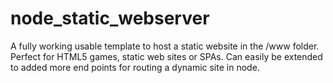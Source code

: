# node_static_webserver
A  fully working usable template to host a static website in  the /www folder. Perfect for HTML5 games, static web sites or SPAs. Can easily be extended to added more end points for routing a dynamic site in node.
